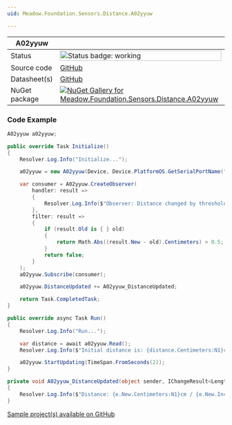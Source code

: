 ```yaml
---
uid: Meadow.Foundation.Sensors.Distance.A02yyuw

---
```


| A02yyuw | |
|--------|--------|
| Status | <img src="https://img.shields.io/badge/Working-brightgreen" style="width: auto; height: -webkit-fill-available;" alt="Status badge: working" /> |
| Source code | [GitHub](https://github.com/WildernessLabs/Meadow.Foundation/tree/main/Source/Meadow.Foundation.Peripherals/Sensors.Distance.A02yyuw) |
| Datasheet(s) | [GitHub](https://github.com/WildernessLabs/Meadow.Foundation/tree/main/Source/Meadow.Foundation.Peripherals/Sensors.Distance.A02yyuw/Datasheet) |
| NuGet package | <a href="https://www.nuget.org/packages/Meadow.Foundation.Sensors.Distance.A02yyuw/" target="_blank"><img src="https://img.shields.io/nuget/v/Meadow.Foundation.Sensors.Distance.A02yyuw.svg?label=Meadow.Foundation.Sensors.Distance.A02yyuw" alt="NuGet Gallery for Meadow.Foundation.Sensors.Distance.A02yyuw" /></a> |

### Code Example

```csharp
A02yyuw a02yyuw;

public override Task Initialize()
{
    Resolver.Log.Info("Initialize...");

    a02yyuw = new A02yyuw(Device, Device.PlatformOS.GetSerialPortName("COM1"));

    var consumer = A02yyuw.CreateObserver(
        handler: result =>
        {
            Resolver.Log.Info($"Observer: Distance changed by threshold; new distance: {result.New.Centimeters:N1}cm, old: {result.Old?.Centimeters:N1}cm");
        },
        filter: result =>
        {
            if (result.Old is { } old)
            {
                return Math.Abs((result.New - old).Centimeters) > 0.5;
            }
            return false;
        }
    );
    a02yyuw.Subscribe(consumer);

    a02yyuw.DistanceUpdated += A02yyuw_DistanceUpdated;

    return Task.CompletedTask;
}

public override async Task Run()
{
    Resolver.Log.Info("Run...");

    var distance = await a02yyuw.Read();
    Resolver.Log.Info($"Initial distance is: {distance.Centimeters:N1}cm / {distance.Inches:N1}in");

    a02yyuw.StartUpdating(TimeSpan.FromSeconds(2));
}

private void A02yyuw_DistanceUpdated(object sender, IChangeResult<Length> e)
{
    Resolver.Log.Info($"Distance: {e.New.Centimeters:N1}cm / {e.New.Inches:N1}in");
}

```

[Sample project(s) available on GitHub](https://github.com/WildernessLabs/Meadow.Foundation/tree/main/Source/Meadow.Foundation.Peripherals/Sensors.Distance.A02yyuw/Samples/A02yyuw_Sample)

